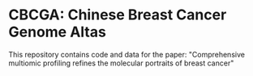 # CBCGA: Chinese Breast Cancer Genome Altas 
This repository contains code and data for the paper: "Comprehensive multiomic profiling refines the molecular portraits of breast cancer"

